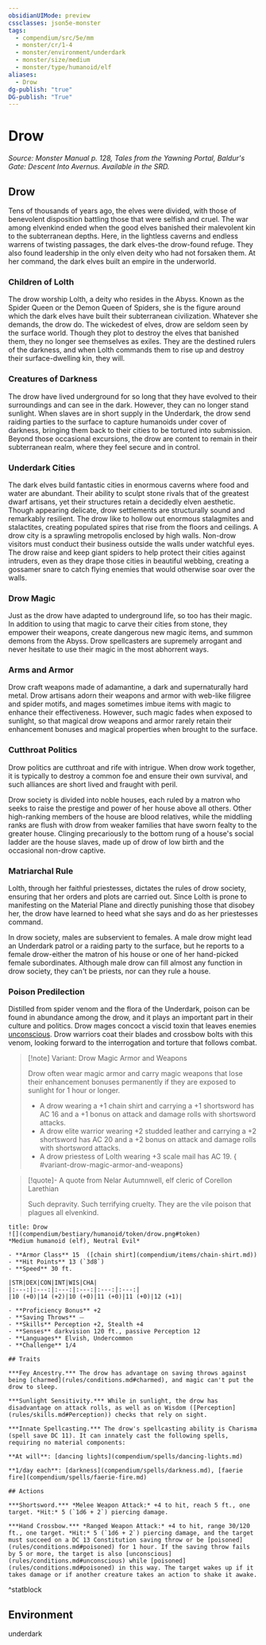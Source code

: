 ```yaml
---
obsidianUIMode: preview
cssclasses: json5e-monster
tags:
  - compendium/src/5e/mm
  - monster/cr/1-4
  - monster/environment/underdark
  - monster/size/medium
  - monster/type/humanoid/elf
aliases:
  - Drow
dg-publish: "true"
DG-publish: "True"
---
```

# Drow
*Source: Monster Manual p. 128, Tales from the Yawning Portal, Baldur's Gate: Descent Into Avernus. Available in the SRD.*  

## Drow

Tens of thousands of years ago, the elves were divided, with those of benevolent disposition battling those that were selfish and cruel. The war among elvenkind ended when the good elves banished their malevolent kin to the subterranean depths. Here, in the lightless caverns and endless warrens of twisting passages, the dark elves-the drow-found refuge. They also found leadership in the only elven deity who had not forsaken them. At her command, the dark elves built an empire in the underworld.

### Children of Lolth

The drow worship Lolth, a deity who resides in the Abyss. Known as the Spider Queen or the Demon Queen of Spiders, she is the figure around which the dark elves have built their subterranean civilization. Whatever she demands, the drow do. The wickedest of elves, drow are seldom seen by the surface world. Though they plot to destroy the elves that banished them, they no longer see themselves as exiles. They are the destined rulers of the darkness, and when Lolth commands them to rise up and destroy their surface-dwelling kin, they will.

### Creatures of Darkness

The drow have lived underground for so long that they have evolved to their surroundings and can see in the dark. However, they can no longer stand sunlight. When slaves are in short supply in the Underdark, the drow send raiding parties to the surface to capture humanoids under cover of darkness, bringing them back to their cities to be tortured into submission. Beyond those occasional excursions, the drow are content to remain in their subterranean realm, where they feel secure and in control.

### Underdark Cities

The dark elves build fantastic cities in enormous caverns where food and water are abundant. Their ability to sculpt stone rivals that of the greatest dwarf artisans, yet their structures retain a decidedly elven aesthetic. Though appearing delicate, drow settlements are structurally sound and remarkably resilient. The drow like to hollow out enormous stalagmites and stalactites, creating populated spires that rise from the floors and ceilings. A drow city is a sprawling metropolis enclosed by high walls. Non-drow visitors must conduct their business outside the walls under watchful eyes. The drow raise and keep giant spiders to help protect their cities against intruders, even as they drape those cities in beautiful webbing, creating a gossamer snare to catch flying enemies that would otherwise soar over the walls.

### Drow Magic

Just as the drow have adapted to underground life, so too has their magic. In addition to using that magic to carve their cities from stone, they empower their weapons, create dangerous new magic items, and summon demons from the Abyss. Drow spellcasters are supremely arrogant and never hesitate to use their magic in the most abhorrent ways.

### Arms and Armor

Drow craft weapons made of adamantine, a dark and supernaturally hard metal. Drow artisans adorn their weapons and armor with web-like filigree and spider motifs, and mages sometimes imbue items with magic to enhance their effectiveness. However, such magic fades when exposed to sunlight, so that magical drow weapons and armor rarely retain their enhancement bonuses and magical properties when brought to the surface.

### Cutthroat Politics

Drow politics are cutthroat and rife with intrigue. When drow work together, it is typically to destroy a common foe and ensure their own survival, and such alliances are short lived and fraught with peril.

Drow society is divided into noble houses, each ruled by a matron who seeks to raise the prestige and power of her house above all others. Other high-ranking members of the house are blood relatives, while the middling ranks are flush with drow from weaker families that have sworn fealty to the greater house. Clinging precariously to the bottom rung of a house's social ladder are the house slaves, made up of drow of low birth and the occasional non-drow captive.

### Matriarchal Rule

Lolth, through her faithful priestesses, dictates the rules of drow society, ensuring that her orders and plots are carried out. Since Lolth is prone to manifesting on the Material Plane and directly punishing those that disobey her, the drow have learned to heed what she says and do as her priestesses command.

In drow society, males are subservient to females. A male drow might lead an Underdark patrol or a raiding party to the surface, but he reports to a female drow-either the matron of his house or one of her hand-picked female subordinates. Although male drow can fill almost any function in drow society, they can't be priests, nor can they rule a house.

### Poison Predilection

Distilled from spider venom and the flora of the Underdark, poison can be found in abundance among the drow, and it plays an important part in their culture and politics. Drow mages concoct a viscid toxin that leaves enemies [unconscious](rules/conditions.md#unconscious). Drow warriors coat their blades and crossbow bolts with this venom, looking forward to the interrogation and torture that follows combat.

> [!note] Variant: Drow Magic Armor and Weapons
> 
> Drow often wear magic armor and carry magic weapons that lose their enhancement bonuses permanently if they are exposed to sunlight for 1 hour or longer.
> 
> - A drow wearing a +1 chain shirt and carrying a +1 shortsword has AC 16 and a +1 bonus on attack and damage rolls with shortsword attacks.  
> - A drow elite warrior wearing +2 studded leather and carrying a +2 shortsword has AC 20 and a +2 bonus on attack and damage rolls with shortsword attacks.  
> - A drow priestess of Lolth wearing +3 scale mail has AC 19.  { #variant-drow-magic-armor-and-weapons}


> [!quote]- A quote from Nelar Autumnwell, elf cleric of Corellon Larethian  
> 
> Such depravity. Such terrifying cruelty. They are the vile poison that plagues all elvenkind.


```ad-statblock
title: Drow
![](compendium/bestiary/humanoid/token/drow.png#token)
*Medium humanoid (elf), Neutral Evil*

- **Armor Class** 15  ([chain shirt](compendium/items/chain-shirt.md))
- **Hit Points** 13 (`3d8`)
- **Speed** 30 ft.

|STR|DEX|CON|INT|WIS|CHA|
|:---:|:---:|:---:|:---:|:---:|:---:|
|10 (+0)|14 (+2)|10 (+0)|11 (+0)|11 (+0)|12 (+1)|

- **Proficiency Bonus** +2
- **Saving Throws** ⏤
- **Skills** Perception +2, Stealth +4
- **Senses** darkvision 120 ft., passive Perception 12
- **Languages** Elvish, Undercommon
- **Challenge** 1/4

## Traits

***Fey Ancestry.*** The drow has advantage on saving throws against being [charmed](rules/conditions.md#charmed), and magic can't put the drow to sleep.

***Sunlight Sensitivity.*** While in sunlight, the drow has disadvantage on attack rolls, as well as on Wisdom ([Perception](rules/skills.md#Perception)) checks that rely on sight.

***Innate Spellcasting.*** The drow's spellcasting ability is Charisma (spell save DC 11). It can innately cast the following spells, requiring no material components:

**At will**: [dancing lights](compendium/spells/dancing-lights.md)

**1/day each**: [darkness](compendium/spells/darkness.md), [faerie fire](compendium/spells/faerie-fire.md)

## Actions

***Shortsword.*** *Melee Weapon Attack:* +4 to hit, reach 5 ft., one target. *Hit:* 5 (`1d6 + 2`) piercing damage.

***Hand Crossbow.*** *Ranged Weapon Attack:* +4 to hit, range 30/120 ft., one target. *Hit:* 5 (`1d6 + 2`) piercing damage, and the target must succeed on a DC 13 Constitution saving throw or be [poisoned](rules/conditions.md#poisoned) for 1 hour. If the saving throw fails by 5 or more, the target is also [unconscious](rules/conditions.md#unconscious) while [poisoned](rules/conditions.md#poisoned) in this way. The target wakes up if it takes damage or if another creature takes an action to shake it awake.
```
^statblock

## Environment

underdark
